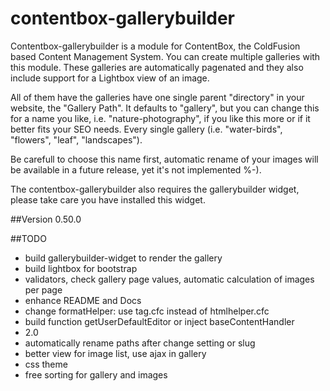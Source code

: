# contentbox-gallerybuilder

Contentbox-gallerybuilder is a module for ContentBox, the ColdFusion based Content Management System. You can create multiple galleries with this module. These galleries are automatically pagenated and they also include support for a Lightbox view of an image.

All of them have the galleries have one single parent "directory" in your website, the "Gallery Path". It defaults to "gallery", but you can change this for a name you like, i.e. "nature-photography", if you like this more or if it better fits your SEO needs. Every single gallery (i.e. "water-birds", "flowers", "leaf", "landscapes").

Be carefull to choose this name first, automatic rename of your images will be available in a future release, yet it's not implemented %-).

The contentbox-gallerybuilder also requires the gallerybuilder widget, please take care you have installed this widget.
 


##Version 0.50.0

##TODO
- build gallerybuilder-widget to render the gallery
- build lightbox for bootstrap
- validators, check gallery page values, automatic calculation of images per page
- enhance README and Docs
- change formatHelper: use tag.cfc instead of htmlhelper.cfc
- build function getUserDefaultEditor or inject baseContentHandler 
- 2.0  
- automatically rename paths after change setting or slug
- better view for image list, use ajax in gallery
- css theme
- free sorting for gallery and images